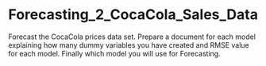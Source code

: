 # Forecasting_2_CocaCola_Sales_Data
Forecast the CocaCola prices data set. Prepare a document for each model explaining  how many dummy variables you have created and RMSE value for each model. Finally which model you will use for  Forecasting.
